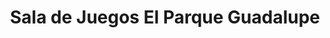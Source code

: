 ---
title: "Sala de Juegos El Parque Guadalupe"
url: /guadalupe/sala-de-juegos-el-parque-guadalupe/
shop: videojuegos
---